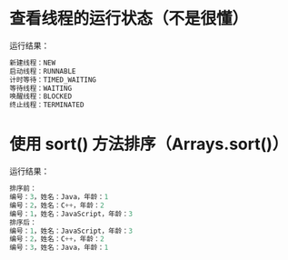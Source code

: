 # 查看线程的运行状态（不是很懂）

运行结果：

```java
新建线程：NEW
启动线程：RUNNABLE
计时等待：TIMED_WAITING
等待线程：WAITING
唤醒线程：BLOCKED
终止线程：TERMINATED
```


# 使用 sort() 方法排序（Arrays.sort()）

运行结果：

```java
排序前：
编号：3，姓名：Java，年龄：1
编号：2，姓名：C++，年龄：2
编号：1，姓名：JavaScript，年龄：3
排序后：
编号：1，姓名：JavaScript，年龄：3
编号：2，姓名：C++，年龄：2
编号：3，姓名：Java，年龄：1
```